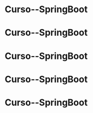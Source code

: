 # Curso--SpringBoot
# Curso--SpringBoot
# Curso--SpringBoot
# Curso--SpringBoot
# Curso--SpringBoot
